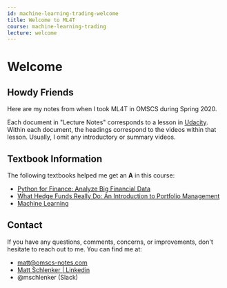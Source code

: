 ```yaml
---
id: machine-learning-trading-welcome
title: Welcome to ML4T
course: machine-learning-trading
lecture: welcome
---
```


# Welcome

## Howdy Friends

Here are my notes from when I took ML4T in OMSCS during Spring 2020.

Each document in "Lecture Notes" corresponds to a lesson in [Udacity](https://classroom.udacity.com/courses/ud501). Within each document, the headings correspond to the videos within that lesson. Usually, I omit any introductory or summary videos.

## Textbook Information

The following textbooks helped me get an **A** in this course:
- [Python for Finance: Analyze Big Financial Data](https://amzn.to/2xPaYDB)
- [What Hedge Funds Really Do: An Introduction to Portfolio Management](https://amzn.to/2xORzT7)
- [Machine Learning](https://amzn.to/2A91p2V)

## Contact

If you have any questions, comments, concerns, or improvements, don't hesitate to reach out to me. You can find me at:

* [matt@omscs-notes.com](mailto:matt@omscs-notes.com)
* [Matt Schlenker \| Linkedin](https://www.linkedin.com/in/matt-schlenker-3457b047/)
* @mschlenker \(Slack\)
